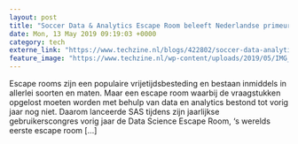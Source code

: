 ```yaml
---
layout: post
title: "Soccer Data & Analytics Escape Room beleeft Nederlandse primeur op Analytics Forum"
date: Mon, 13 May 2019 09:19:03 +0000
category: tech
externe_link: "https://www.techzine.nl/blogs/422802/soccer-data-analytics-escape-room-beleeft-nederlandse-primeur-op-analytics-forum.html"
feature_image: "https://www.techzine.nl/wp-content/uploads/2019/05/IMG_20190428_185157.jpg"
---
```


Escape rooms zijn een populaire vrijetijdsbesteding en bestaan inmiddels in allerlei soorten en maten. Maar een escape room waarbij de vraagstukken opgelost moeten worden met behulp van data en analytics bestond tot vorig jaar nog niet. Daarom lanceerde SAS tijdens zijn jaarlijkse gebruikerscongres vorig jaar de Data Science Escape Room, ‘s werelds eerste escape room [&#8230;]
